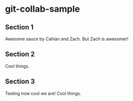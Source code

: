 # git-collab-sample

## Section 1

Awesome sauce by Cahlan and Zach. But Zach is awesomer!

## Section 2

Cool things.

## Section 3

Testing how cool we are!
Cool things.

